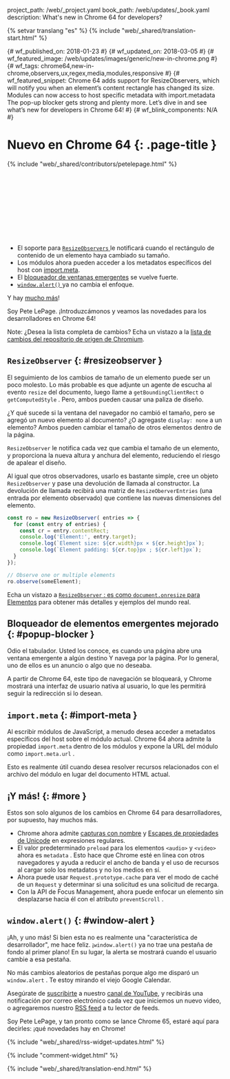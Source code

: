 project_path: /web/_project.yaml
book_path: /web/updates/_book.yaml
description: What's new in Chrome 64 for developers?

{% setvar translang "es" %}
{% include "web/_shared/translation-start.html" %}

{# wf_published_on: 2018-01-23 #}
{# wf_updated_on: 2018-03-05 #}
{# wf_featured_image: /web/updates/images/generic/new-in-chrome.png #}
{# wf_tags: chrome64,new-in-chrome,observers,ux,regex,media,modules,responsive #}
{# wf_featured_snippet: Chrome 64 adds support for ResizeObservers, which will notify you when an element’s content rectangle has changed its size. Modules can now access to host specific metadata with import.metadata The pop-up blocker gets strong and plenty more. Let’s dive in and see what’s new for developers in Chrome 64! #}
{# wf_blink_components: N/A #}

# Nuevo en Chrome 64 {: .page-title }

{% include "web/_shared/contributors/petelepage.html" %}

<div class="clearfix"></div>

<div class="video-wrapper">  <iframe class="devsite-embedded-youtube-video" data-video-id="y5sb-icqOyg"
          data-autohide="1" data-showinfo="0" frameborder="0" allowfullscreen>
  </iframe>
</div>

* El soporte para [`ResizeObservers` ](#resizeobserver) le notificará cuando el rectángulo de contenido de un elemento haya cambiado su tamaño.
* Los módulos ahora pueden acceder a los metadatos específicos del host con [import.meta](#import-meta).
* El [bloqueador de ventanas emergentes](#popup-blocker) se vuelve fuerte.
* [`window.alert()` ](#window-alert) ya no cambia el enfoque.

Y hay [mucho más](#more)!

Soy Pete LePage. ¡Introduzcámonos y veamos las novedades para los desarrolladores en Chrome 64!

<div class="clearfix"></div>

Note: ¿Desea la lista completa de cambios? Echa un vistazo a la [lista de cambios del repositorio de origen de Chromium](https://chromium.googlesource.com/chromium/src/+log/63.0.3239.84..64.0.3282.140).

## `ResizeObserver` {: #resizeobserver }

El seguimiento de los cambios de tamaño de un elemento puede ser un poco molesto. Lo más probable es que adjunte un agente de escucha al evento `resize` del documento, luego llame a `getBoundingClientRect` o `getComputedStyle` . Pero, ambos pueden causar una paliza de diseño.

¿Y qué sucede si la ventana del navegador no cambió el tamaño, pero se agregó un nuevo elemento al documento? ¿O agregaste `display: none` a un elemento? Ambos pueden cambiar el tamaño de otros elementos dentro de la página.

`ResizeObserver` le notifica cada vez que cambia el tamaño de un elemento, y proporciona la nueva altura y anchura del elemento, reduciendo el riesgo de apalear el diseño.

Al igual que otros observadores, usarlo es bastante simple, cree un objeto `ResizeObserver` y pase una devolución de llamada al constructor. La devolución de llamada recibirá una matriz de `ResizeOberverEntries` (una entrada por elemento observado) que contiene las nuevas dimensiones del elemento.

```js
const ro = new ResizeObserver( entries => {
  for (const entry of entries) {
    const cr = entry.contentRect;
    console.log('Element:', entry.target);
    console.log(`Element size: ${cr.width}px × ${cr.height}px`);
    console.log(`Element padding: ${cr.top}px ; ${cr.left}px`);
  }
});

// Observe one or multiple elements
ro.observe(someElement);
```

Echa un vistazo a [`ResizeObserver` : es como `document.onresize` para Elementos](/web/updates/2016/10/resizeobserver) para obtener más detalles y ejemplos del mundo real.


## Bloqueador de elementos emergentes mejorado {: #popup-blocker }

Odio el tabulador. Usted los conoce, es cuando una página abre una ventana emergente a algún destino Y navega por la página. Por lo general, uno de ellos es un anuncio o algo que no deseaba.

A partir de Chrome 64, este tipo de navegación se bloqueará, y Chrome mostrará una interfaz de usuario nativa al usuario, lo que les permitirá seguir la redirección si lo desean.


## `import.meta` {: #import-meta }

Al escribir módulos de JavaScript, a menudo desea acceder a metadatos específicos del host sobre el módulo actual. Chrome 64 ahora admite la propiedad `import.meta` dentro de los módulos y expone la URL del módulo como `import.meta.url` .

Esto es realmente útil cuando desea resolver recursos relacionados con el archivo del módulo en lugar del documento HTML actual.


## ¡Y más! {: #more }

Estos son solo algunos de los cambios en Chrome 64 para desarrolladores, por supuesto, hay muchos más.

* Chrome ahora admite [capturas con nombre](/web/updates/2017/07/upcoming-regexp-features#named_captures) y [Escapes de propiedades de Unicode](/web/updates/2017/07/upcoming-regexp-features#unicode_property_escapes) en expresiones regulares.
* El valor predeterminado `preload` para los elementos `<audio>` y `<video>` ahora es `metadata` . Esto hace que Chrome esté en línea con otros navegadores y ayuda a reducir el ancho de banda y el uso de recursos al cargar solo los metadatos y no los medios en sí.
* Ahora puede usar `Request.prototype.cache` para ver el modo de caché de un `Request` y determinar si una solicitud es una solicitud de recarga.
* Con la API de Focus Management, ahora puede enfocar un elemento sin desplazarse hacia él con el atributo `preventScroll` .

## `window.alert()` {: #window-alert }

¡Ah, y uno más! Si bien esta no es realmente una "característica de desarrollador", me hace feliz. ¡`window.alert()` ya no trae una pestaña de fondo al primer plano! En su lugar, la alerta se mostrará cuando el usuario cambie a esa pestaña.

No más cambios aleatorios de pestañas porque algo me disparó un `window.alert` . Te estoy mirando el viejo Google Calendar.


Asegúrate de [suscribirte](https://goo.gl/6FP1a5) a nuestro [canal de YouTube](https://www.youtube.com/user/ChromeDevelopers/), y recibirás una notificación por correo electrónico cada vez que iniciemos un nuevo video, o agregaremos nuestro [RSS feed](/web/shows/rss.xml) a tu lector de feeds.


Soy Pete LePage, y tan pronto como se lance Chrome 65, estaré aquí para decirles: ¡qué novedades hay en Chrome!

{% include "web/_shared/rss-widget-updates.html" %}

{% include "comment-widget.html" %}

{% include "web/_shared/translation-end.html" %}